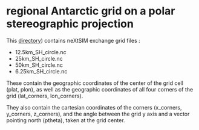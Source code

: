 # regional Antarctic grid on a polar stereographic projection

This [directory](https://ige-meom-opendap.univ-grenoble-alpes.fr/thredds/catalog/meomopendap/extract/SASIP/grids/SH_PS/catalog.html)) contains neXtSIM exchange grid files :

   - 12.5km_SH_circle.nc
   - 25km_SH_circle.nc
   - 50km_SH_circle.nc
   - 6.25km_SH_circle.nc


These contain the geographic coordinates of the center of the grid cell (plat, plon), as well as the geographic coordinates of all four corners of the grid (lat_corners, lon_corners). 

They also contain the cartesian coordinates of the corners (x_corners, y_corners, z_corners), and the angle between the grid y axis and a vector pointing north (ptheta), taken at the grid center.


